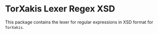 # TorXakis Lexer Regex XSD

This package contains the lexer for regular expressions in XSD format for `TorXakis`.